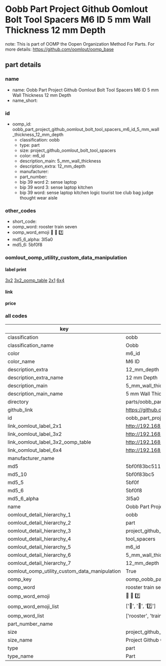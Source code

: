 # Oobb Part Project Github Oomlout Bolt Tool Spacers M6 ID 5 mm Wall Thickness 12 mm Depth  

note: This is part of OOMP the Oopen Organization Method For Parts. For more details: https://github.com/oomlout/oomp_base

##  part details
  







### name
* name: Oobb Part Project Github Oomlout Bolt Tool Spacers M6 ID 5 mm Wall Thickness 12 mm Depth
* name_short: 
### id
* oomp_id: oobb_part_project_github_oomlout_bolt_tool_spacers_m6_id_5_mm_wall_thickness_12_mm_depth
  * classification: oobb
  * type: part
  * size: project_github_oomlout_bolt_tool_spacers
  * color: m6_id
  * description_main: 5_mm_wall_thickness
  * description_extra: 12_mm_depth
  * manufacturer: 
  * part_number: 
  * bip 39 word 2: sense laptop
  * bip 39 word 3: sense laptop kitchen
  * bip 39 word: sense laptop kitchen logic tourist toe club bag judge thought wear aisle

### other_codes
* short_code: 
* oomp_word: rooster train seven
* oomp_word_emoji :rooster: :train: :seven:
* md5_6_alpha: 3l5a0
* md5_6: 5bf0f8






### oomlout_oomp_utility_custom_data_manipulation
#### label print
[3x2](http://192.168.1.245:1112/?label=oomp%203l5a0)
[3x2_oomp_table](http://192.168.1.108:1112/?label=oomp%203l5a0)
[2x1](http://192.168.1.242:1112/?label=oomp%203l5a0)
[6x4](http://192.168.1.55:1112/?label=oomp%203l5a0)    

#### link

                              

#### price







### all codes 
| key | value |  
| --- | --- |  
| classification | oobb |  
| classification_name | Oobb |  
| color | m6_id |  
| color_name | M6 ID |  
| description_extra | 12_mm_depth |  
| description_extra_name | 12 mm Depth |  
| description_main | 5_mm_wall_thickness |  
| description_main_name | 5 mm Wall Thickness |  
| directory | parts/oobb_part_project_github_oomlout_bolt_tool_spacers_m6_id_5_mm_wall_thickness_12_mm_depth |  
| github_link | https://github.com/oomlout/oomlout_oomp_part_src/tree/main/parts/oobb_part_project_github_oomlout_bolt_tool_spacers_m6_id_5_mm_wall_thickness_12_mm_depth |  
| id | oobb_part_project_github_oomlout_bolt_tool_spacers_m6_id_5_mm_wall_thickness_12_mm_depth |  
| link_oomlout_label_2x1 | http://192.168.1.242:1112/?label=oomp%203l5a0 |  
| link_oomlout_label_3x2 | http://192.168.1.245:1112/?label=oomp%203l5a0 |  
| link_oomlout_label_3x2_oomp_table | http://192.168.1.108:1112/?label=oomp%203l5a0 |  
| link_oomlout_label_6x4 | http://192.168.1.55:1112/?label=oomp%203l5a0 |  
| manufacturer_name |  |  
| md5 | 5bf0f83bc51185878e72f838f61f461e |  
| md5_10 | 5bf0f83bc5 |  
| md5_5 | 5bf0f |  
| md5_6 | 5bf0f8 |  
| md5_6_alpha | 3l5a0 |  
| name | Oobb Part Project Github Oomlout Bolt Tool Spacers M6 ID 5 mm Wall Thickness 12 mm Depth |  
| oomlout_detail_hierarchy_1 | oobb |  
| oomlout_detail_hierarchy_2 | part |  
| oomlout_detail_hierarchy_3 | project_github_bolt |  
| oomlout_detail_hierarchy_4 | tool_spacers |  
| oomlout_detail_hierarchy_5 | m6_id |  
| oomlout_detail_hierarchy_6 | 5_mm_wall_thickness |  
| oomlout_detail_hierarchy_7 | 12_mm_depth |  
| oomlout_oomp_utility_custom_data_manipulation | True |  
| oomp_key | oomp_oobb_part_project_github_oomlout_bolt_tool_spacers_m6_id_5_mm_wall_thickness_12_mm_depth |  
| oomp_word | rooster train seven |  
| oomp_word_emoji | :rooster: :train: :seven: |  
| oomp_word_emoji_list | [':rooster:', ':train:', ':seven:'] |  
| oomp_word_list | ['rooster', 'train', 'seven'] |  
| part_number_name |  |  
| size | project_github_oomlout_bolt_tool_spacers |  
| size_name | Project Github Oomlout Bolt Tool Spacers |  
| type | part |  
| type_name | Part |  
